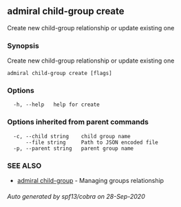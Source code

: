 ## admiral child-group create

Create new child-group relationship or update existing one

### Synopsis

Create new child-group relationship or update existing one

```
admiral child-group create [flags]
```

### Options

```
  -h, --help   help for create
```

### Options inherited from parent commands

```
  -c, --child string    child group name
      --file string     Path to JSON encoded file
  -p, --parent string   parent group name
```

### SEE ALSO

* [admiral child-group](admiral_child-group.md)	 - Managing groups relationship

###### Auto generated by spf13/cobra on 28-Sep-2020

